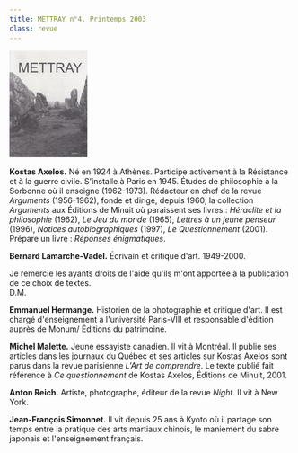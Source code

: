 ```yaml
---
title: METTRAY n°4. Printemps 2003
class: revue
---
```


<img class="right" src="/files/gd_mettray4.gif" alt="METTRAY n°4. Printemps 2003.">

**Kostas Axelos.** Né en 1924 à Athènes. Participe activement à la Résistance et à la guerre civile. S'installe à Paris en 1945. Études de philosophie à la Sorbonne où il enseigne (1962-1973).  Rédacteur en chef de la revue *Arguments* (1956-1962), fonde et dirige, depuis 1960, la collection *Arguments* aux Éditions de Minuit où paraissent ses livres : *Héraclite et la philosophie* (1962), *Le Jeu du monde* (1965), *Lettres à un jeune penseur* (1996), *Notices autobiographiques* (1997), *Le Questionnement* (2001).
Prépare un livre : *Réponses énigmatiques*.

**Bernard Lamarche-Vadel.** Écrivain et critique d'art. 1949-2000.

Je remercie les ayants droits de l'aide qu'ils m'ont apportée à la publication de ce choix de textes.  
D.M.

**Emmanuel Hermange.** Historien de la photographie et critique d'art. Il est chargé d'enseignement à l'université Paris-VIII et responsable d'édition auprès de Monum/ Éditions du patrimoine.

**Michel Malette.** Jeune essayiste canadien. Il vit à Montréal. Il publie ses articles dans les journaux du Québec et ses articles sur Kostas Axelos sont parus dans la revue parisienne *L'Art de comprendre*. Le texte publié fait référence à *Ce questionnement* de Kostas Axelos, Éditions de Minuit, 2001.

**Anton Reich.** Artiste, photographe, éditeur de la revue *Night*. Il vit à New York.

**Jean-François Simonnet.** Il vit depuis 25 ans à Kyoto où il partage son temps entre la pratique des arts martiaux chinois, le maniement du sabre japonais et l'enseignement français.